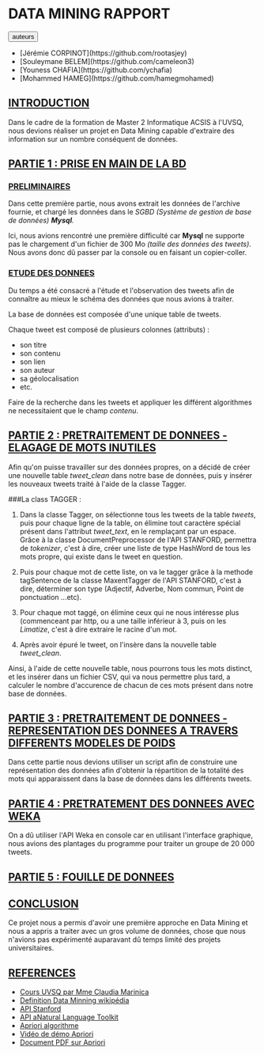 DATA MINING RAPPORT
=====================

<div class="authors">
    <button type="button" class="btn btn-raised ripple-effect btn-primary toggle">auteurs</button>
    <div class='toggled toggled-hidded'>
        <ul>
            <li>[Jérémie CORPINOT](https://github.com/rootasjey)</li>
            <li>[Souleymane BELEM](https://github.com/cameleon3)</li>
            <li>[Youness CHAFIA](https://github.com/ychafia)</li>
            <li>[Mohammed HAMEG](https://github.com/hamegmohamed)</li>
        </ul>
    </div>
</div>


## [INTRODUCTION](#introduction)

Dans le cadre de la formation de Master 2 Informatique ACSIS à l'UVSQ, nous devions réaliser un projet en Data Mining capable d'extraire des information sur un nombre conséquent de données.

## [PARTIE 1 : PRISE EN MAIN DE LA BD](#partie1)

### [PRELIMINAIRES](#preliminaires)

Dans cette première partie, nous avons extrait les données de l'archive fournie, et chargé les données dans le *SGBD (Système de gestion de base de données) __Mysql__.*

Ici, nous avions rencontré une première difficulté car __Mysql__ ne supporte pas le chargement d'un fichier de 300 Mo *(taille des données des tweets)*.
Nous avons donc dû passer par la console ou en faisant un copier-coller.

### [ETUDE DES DONNEES](#etude)

Du temps a été consacré a l'étude et l'observation des tweets afin de connaître au mieux le schéma des données que nous avions à traiter.

La base de données est composée d'une unique table de tweets.

Chaque tweet est composé de plusieurs colonnes (attributs) :

* son titre
* son contenu
* son lien
* son auteur
* sa géolocalisation
* etc.

Faire de la recherche dans les tweets et appliquer les différent algorithmes ne necessitaient que le champ *contenu*.

## [PARTIE 2 : PRETRAITEMENT DE DONNEES - ELAGAGE DE MOTS INUTILES](#partie2)

Afin qu'on puisse travailler sur des données propres, on a décidé de créer une nouvelle table <i>tweet_clean</i> dans notre base de données, puis y insérer les nouveaux tweets traité à l'aide de la classe Tagger.

###La class TAGGER : 

1) Dans la classe Tagger, on sélectionne tous les tweets de la table <i>tweets</i>, puis pour chaque ligne de la table, on élimine tout caractère spécial présent dans l'attribut <i>tweet_text</i>, en le remplaçant par un espace. Grâce à la classe DocumentPreprocessor de l'API STANFORD, permettra de <i>tokenizer</i>, c'est à dire, créer une liste de type HashWord de tous les mots propre, qui existe dans le tweet en question.

2) Puis pour chaque mot de cette liste, on va le tagger grâce à la methode tagSentence de la classe MaxentTagger de l'API STANFORD, c'est à dire, déterminer  son type (Adjectif, Adverbe, Nom commun, Point de ponctuation ...etc).

3) Pour chaque mot taggé, on élimine ceux qui ne nous intéresse plus (commenceant par http, ou a une taille inférieur à 3, puis on les <i>Limatize</i>, c'est à dire extraire le racine d'un mot.

4) Après avoir épuré le tweet, on l'insère dans la nouvelle table <i>tweet_clean</i>.

Ainsi, à l'aide de cette nouvelle table, nous pourrons tous les mots distinct, et les insérer dans un fichier CSV, qui va nous permettre plus tard, a calculer le nombre d'accurence de chacun de ces mots présent dans  notre base de données.



## [PARTIE 3 : PRETRAITEMENT DE DONNEES - REPRESENTATION DES DONNEES A TRAVERS DIFFERENTS MODELES DE POIDS](#partie3)

Dans cette partie nous devions utiliser un script afin de construire une représentation des données afin d'obtenir la répartition de la totalité des mots qui apparaissent dans la base de données dans les différents tweets.


## [PARTIE 4 : PRETRATEMENT DES DONNEES AVEC WEKA](#partie4)

On a dû utiliser l'API Weka en console car en utilisant l'interface graphique, nous avions des plantages du programme pour traiter un groupe de 20 000 tweets.

## [PARTIE 5 : FOUILLE DE DONNEES](#partie5)

## [CONCLUSION](#conclusion)

Ce projet nous a permis d'avoir une première approche en Data Mining et nous a appris a traiter avec un gros volume de données, chose que nous n'avions pas expérimenté auparavant dû temps limité des projets universitaires.


## [REFERENCES](#references)

* [Cours UVSQ par Mme Claudia Marinica](http://www.sideffects.fr)
* [Definition Data Minning wikipédia](https://www.wikiwand.com/fr/Exploration_de_données)
* [API Stanford](http://nlp.stanford.edu)
* [API aNatural Language Toolkit](http://www.nltk.org/index.html)
* [Apriori algorithme](http://www.wikiwand.com/en/Apriori_algorithm)
* [Vidéo de démo Apriori](https://www.youtube.com/watch?v=0lCvvF0Wdio)
* [Document PDF sur Apriori](http://software.ucv.ro/~cmihaescu/ro/teaching/AIR/docs/Lab8-Apriori.pdf)
